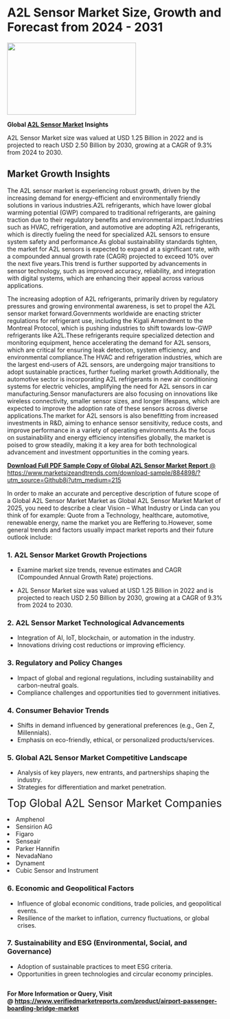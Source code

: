 <H1>A2L Sensor Market Size, Growth and Forecast from 2024 - 2031</H1><img class="aligncenter size-medium wp-image-584254" src="https://thirdeyenews.in/wp-content/uploads/2024/09/Global-Market-Research-300x168.jpeg" alt="" width="300" height="168" /><p><strong>Global&nbsp;<a href="https://www.marketsizeandtrends.com/download-sample/884898/?utm_source=Github8j?utm_medium=215">A2L Sensor Market</a> Insights</strong></p><p>A2L Sensor Market size was valued at USD 1.25 Billion in 2022 and is projected to reach USD 2.50 Billion by 2030, growing at a CAGR of 9.3% from 2024 to 2030.</p><p><h2>Market Growth Insights</h2> <p>The A2L sensor market is experiencing robust growth, driven by the increasing demand for energy-efficient and environmentally friendly solutions in various industries.A2L refrigerants, which have lower global warming potential (GWP) compared to traditional refrigerants, are gaining traction due to their regulatory benefits and environmental impact.Industries such as HVAC, refrigeration, and automotive are adopting A2L refrigerants, which is directly fueling the need for specialized A2L sensors to ensure system safety and performance.As global sustainability standards tighten, the market for A2L sensors is expected to expand at a significant rate, with a compounded annual growth rate (CAGR) projected to exceed 10% over the next five years.This trend is further supported by advancements in sensor technology, such as improved accuracy, reliability, and integration with digital systems, which are enhancing their appeal across various applications.</p> <p><a href="#"></a></p> <p>The increasing adoption of A2L refrigerants, primarily driven by regulatory pressures and growing environmental awareness, is set to propel the A2L sensor market forward.Governments worldwide are enacting stricter regulations for refrigerant use, including the Kigali Amendment to the Montreal Protocol, which is pushing industries to shift towards low-GWP refrigerants like A2L.These refrigerants require specialized detection and monitoring equipment, hence accelerating the demand for A2L sensors, which are critical for ensuring leak detection, system efficiency, and environmental compliance.The HVAC and refrigeration industries, which are the largest end-users of A2L sensors, are undergoing major transitions to adopt sustainable practices, further fueling market growth.Additionally, the automotive sector is incorporating A2L refrigerants in new air conditioning systems for electric vehicles, amplifying the need for A2L sensors in car manufacturing.Sensor manufacturers are also focusing on innovations like wireless connectivity, smaller sensor sizes, and longer lifespans, which are expected to improve the adoption rate of these sensors across diverse applications.The market for A2L sensors is also benefitting from increased investments in R&D, aiming to enhance sensor sensitivity, reduce costs, and improve performance in a variety of operating environments.As the focus on sustainability and energy efficiency intensifies globally, the market is poised to grow steadily, making it a key area for both technological advancement and investment opportunities in the coming years.</p> <p><a href="#"></p><p><span class=""><strong>Download Full PDF Sample Copy of Global A2L Sensor Market Report</strong> @ <a href="https://www.marketsizeandtrends.com/download-sample/884898/?utm_source=Github8j?utm_medium=215" target="_blank">https://www.marketsizeandtrends.com/download-sample/884898/?utm_source=Github8j?utm_medium=215</a></span></p><p>In order to make an accurate and perceptive description of future scope of a Global&nbsp;A2L Sensor Market Market as Global&nbsp;A2L Sensor Market Market of 2025, you need to describe a clear Vision &ndash; What Industry or Linda can you think of for example: Quote from a Technology, healthcare, automotive, renewable energy, name the market you are Reffering to.However, some general trends and factors usually impact market reports and their future outlook include:</p><h3>1.&nbsp;<strong>A2L Sensor Market Growth Projections</strong></h3><ul><li>Examine market size trends, revenue estimates and CAGR (Compounded Annual Growth Rate) projections.</li><li><p>A2L Sensor Market size was valued at USD 1.25 Billion in 2022 and is projected to reach USD 2.50 Billion by 2030, growing at a CAGR of 9.3% from 2024 to 2030.</p></li></ul><h3>2.&nbsp;<strong>A2L Sensor Market Technological Advancements</strong></h3><ul><li>Integration of AI, IoT, blockchain, or automation in the industry.</li><li>Innovations driving cost reductions or improving efficiency.</li></ul><h3>3.&nbsp;<strong>Regulatory and Policy Changes</strong></h3><ul><li>Impact of global and regional regulations, including sustainability and carbon-neutral goals.</li><li>Compliance challenges and opportunities tied to government initiatives.</li></ul><h3>4.&nbsp;<strong>Consumer Behavior Trends</strong></h3><ul><li>Shifts in demand influenced by generational preferences (e.g., Gen Z, Millennials).</li><li>Emphasis on eco-friendly, ethical, or personalized products/services.</li></ul><h3>5.&nbsp;<strong>Global A2L Sensor Market Competitive Landscape</strong></h3><ul><li>Analysis of key players, new entrants, and partnerships shaping the industry.</li><li>Strategies for differentiation and market penetration.</li></ul><p data-pm-slice="1 1 []"><span style="color: inherit; font-family: inherit; font-size: 25px;">Top Global A2L Sensor Market Companies</span></p><div class="" data-test-id=""><p><li>Amphenol</li><li> Sensirion AG</li><li> Figaro</li><li> Senseair</li><li> Parker Hannifin</li><li> NevadaNano</li><li> Dynament</li><li> Cubic Sensor and Instrument</li></p></div><h3>6.&nbsp;<strong>Economic and Geopolitical Factors</strong></h3><ul><li>Influence of global economic conditions, trade policies, and geopolitical events.</li><li>Resilience of the market to inflation, currency fluctuations, or global crises.</li></ul><h3>7.&nbsp;<strong>Sustainability and ESG (Environmental, Social, and Governance)</strong></h3><ul><li>Adoption of sustainable practices to meet ESG criteria.</li><li>Opportunities in green technologies and circular economy principles.</li></ul><h2><strong style="font-size: 14px;">For More Information or Query, Visit @&nbsp;</strong><a style="background-color: #ffffff; font-size: 14px;" href="https://www.marketsizeandtrends.com/report/a2l-sensor-market/" target="_blank">https://www.verifiedmarketreports.com/product/airport-passenger-boarding-bridge-market</a></h2>